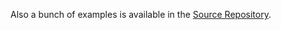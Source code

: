 Also a bunch of examples is available in the [Source Repository](https://github.com/mailtrap/mailtrap-dotnet/tree/main/examples).

